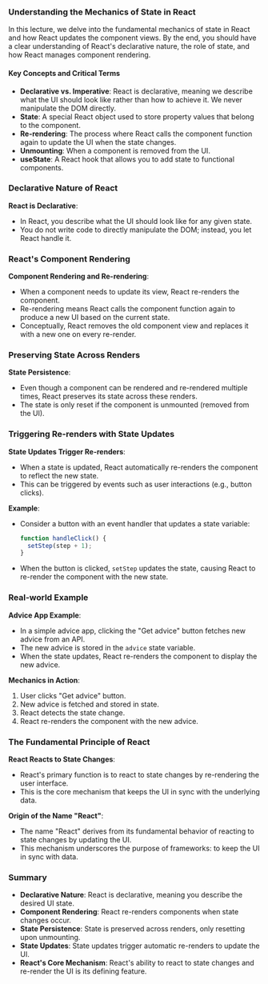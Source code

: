 ### Understanding the Mechanics of State in React

In this lecture, we delve into the fundamental mechanics of state in React and how React updates the component views. By the end, you should have a clear understanding of React's declarative nature, the role of state, and how React manages component rendering.

#### Key Concepts and Critical Terms

- **Declarative vs. Imperative**: React is declarative, meaning we describe what the UI should look like rather than how to achieve it. We never manipulate the DOM directly.
- **State**: A special React object used to store property values that belong to the component.
- **Re-rendering**: The process where React calls the component function again to update the UI when the state changes.
- **Unmounting**: When a component is removed from the UI.
- **useState**: A React hook that allows you to add state to functional components.

### Declarative Nature of React

**React is Declarative**:

- In React, you describe what the UI should look like for any given state.
- You do not write code to directly manipulate the DOM; instead, you let React handle it.

### React's Component Rendering

**Component Rendering and Re-rendering**:

- When a component needs to update its view, React re-renders the component.
- Re-rendering means React calls the component function again to produce a new UI based on the current state.
- Conceptually, React removes the old component view and replaces it with a new one on every re-render.

### Preserving State Across Renders

**State Persistence**:

- Even though a component can be rendered and re-rendered multiple times, React preserves its state across these renders.
- The state is only reset if the component is unmounted (removed from the UI).

### Triggering Re-renders with State Updates

**State Updates Trigger Re-renders**:

- When a state is updated, React automatically re-renders the component to reflect the new state.
- This can be triggered by events such as user interactions (e.g., button clicks).

**Example**:

- Consider a button with an event handler that updates a state variable:
  ```javascript
  function handleClick() {
    setStep(step + 1);
  }
  ```
- When the button is clicked, `setStep` updates the state, causing React to re-render the component with the new state.

### Real-world Example

**Advice App Example**:

- In a simple advice app, clicking the "Get advice" button fetches new advice from an API.
- The new advice is stored in the `advice` state variable.
- When the state updates, React re-renders the component to display the new advice.

**Mechanics in Action**:

1. User clicks "Get advice" button.
2. New advice is fetched and stored in state.
3. React detects the state change.
4. React re-renders the component with the new advice.

### The Fundamental Principle of React

**React Reacts to State Changes**:

- React's primary function is to react to state changes by re-rendering the user interface.
- This is the core mechanism that keeps the UI in sync with the underlying data.

**Origin of the Name "React"**:

- The name "React" derives from its fundamental behavior of reacting to state changes by updating the UI.
- This mechanism underscores the purpose of frameworks: to keep the UI in sync with data.

### Summary

- **Declarative Nature**: React is declarative, meaning you describe the desired UI state.
- **Component Rendering**: React re-renders components when state changes occur.
- **State Persistence**: State is preserved across renders, only resetting upon unmounting.
- **State Updates**: State updates trigger automatic re-renders to update the UI.
- **React's Core Mechanism**: React's ability to react to state changes and re-render the UI is its defining feature.
